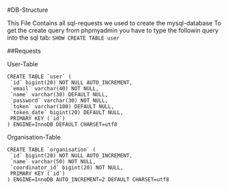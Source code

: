 #DB-Structure

This File Contains all sql-requests we used to create the mysql-database
To get the create query from phpmyadmin you have to type the followin query
into the sql tab:
```SHOW CREATE TABLE user```

##Requests

User-Table

```
CREATE TABLE `user` (
 `id` bigint(20) NOT NULL AUTO_INCREMENT,
 `email` varchar(40) NOT NULL,
 `name` varchar(30) DEFAULT NULL,
 `password` varchar(30) NOT NULL,
 `token` varchar(100) DEFAULT NULL,
 `token_date` bigint(20) DEFAULT NULL,
 PRIMARY KEY (`id`)
) ENGINE=InnoDB DEFAULT CHARSET=utf8
```

Organisation-Table

```
CREATE TABLE `organisation` (
 `id` bigint(20) NOT NULL AUTO_INCREMENT,
 `name` varchar(50) NOT NULL,
 `coordinator_id` bigint(20) NOT NULL,
 PRIMARY KEY (`id`)
) ENGINE=InnoDB AUTO_INCREMENT=2 DEFAULT CHARSET=utf8
```